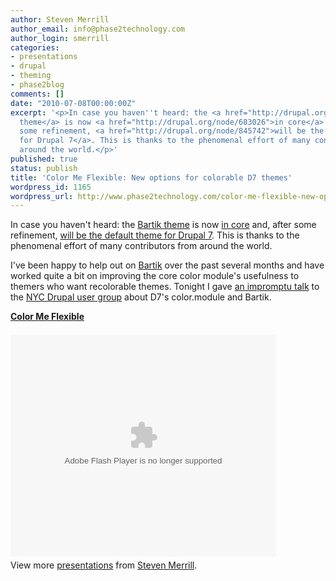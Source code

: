 ```yaml
---
author: Steven Merrill
author_email: info@phase2technology.com
author_login: smerrill
categories:
- presentations
- drupal
- theming
- phase2blog
comments: []
date: "2010-07-08T00:00:00Z"
excerpt: '<p>In case you haven''t heard: the <a href="http://drupal.org/project/bartik">Bartik
  theme</a> is now <a href="http://drupal.org/node/683026">in core</a> and, after
  some refinement, <a href="http://drupal.org/node/845742">will be the default theme
  for Drupal 7</a>. This is thanks to the phenomenal effort of many contributors from
  around the world.</p>'
published: true
status: publish
title: 'Color Me Flexible: New options for colorable D7 themes'
wordpress_id: 1165
wordpress_url: http://www.phase2technology.com/color-me-flexible-new-options-for-colorable-d7-themes/
---
```

<p>In case you haven't heard: the <a href="http://drupal.org/project/bartik">Bartik theme</a> is now <a href="http://drupal.org/node/683026">in core</a> and, after some refinement, <a href="http://drupal.org/node/845742">will be the default theme for Drupal 7</a>. This is thanks to the phenomenal effort of many contributors from around the world.</p></p>
<p>I've been happy to help out on <a href="http://drupal.org/project/bartik">Bartik</a> over the past several months and have worked quite a bit on improving the core color module's usefulness to themers who want recolorable themes.  Tonight I gave <a href="http://www.slideshare.net/smerrill/color-me-flexible">an impromptu talk</a> to the <a href="http://groups.drupal.org/new-york-city">NYC Drupal user group</a> about D7's color.module and Bartik.</p></p>

<!--more-->

<div id="__ss_4705862" style="width: 425px;"><strong style="display: block; margin: 12px 0 4px;"><a href="http://www.slideshare.net/smerrill/color-me-flexible" title="Color Me Flexible">Color Me Flexible</a></strong><br />
<object id="__sse4705862" width="425" height="355" data="http://static.slidesharecdn.com/swf/ssplayer2.swf?doc=color-module-100707224616-phpapp01&stripped_title=color-me-flexible" type="application/x-shockwave-flash"><param name="data" value="http://static.slidesharecdn.com/swf/ssplayer2.swf?doc=color-module-100707224616-phpapp01&stripped_title=color-me-flexible" /><param name="allowFullScreen" value="true" /><param name="allowScriptAccess" value="always" /><param name="src" value="http://static.slidesharecdn.com/swf/ssplayer2.swf?doc=color-module-100707224616-phpapp01&stripped_title=color-me-flexible" /><param name="name" value="__sse4705862" /><param name="allowfullscreen" value="true" /></object>
<div style="padding: 5px 0 12px;">View more <a href="http://www.slideshare.net/">presentations</a> from <a href="http://www.slideshare.net/smerrill">Steven Merrill</a>.</div><br />
</div></p>
